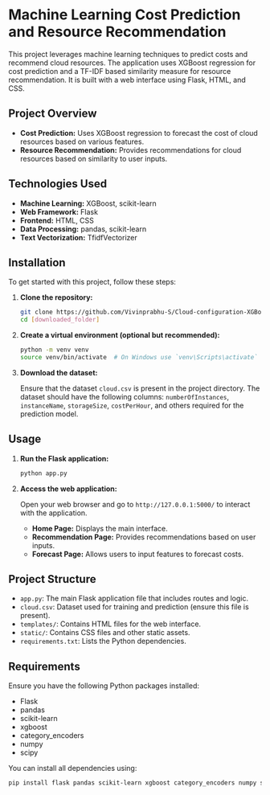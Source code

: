 # Machine Learning Cost Prediction and Resource Recommendation

This project leverages machine learning techniques to predict costs and recommend cloud resources. The application uses XGBoost regression for cost prediction and a TF-IDF based similarity measure for resource recommendation. It is built with a web interface using Flask, HTML, and CSS.

## Project Overview

- **Cost Prediction:** Uses XGBoost regression to forecast the cost of cloud resources based on various features.
- **Resource Recommendation:** Provides recommendations for cloud resources based on similarity to user inputs.

## Technologies Used

- **Machine Learning:** XGBoost, scikit-learn
- **Web Framework:** Flask
- **Frontend:** HTML, CSS
- **Data Processing:** pandas, scikit-learn
- **Text Vectorization:** TfidfVectorizer

## Installation

To get started with this project, follow these steps:

1. **Clone the repository:**

    ```bash
    git clone https://github.com/Vivinprabhu-S/Cloud-configuration-XGBoost.git
    cd [downloaded_folder]
    ```

2. **Create a virtual environment (optional but recommended):**

    ```bash
    python -m venv venv
    source venv/bin/activate  # On Windows use `venv\Scripts\activate`
    ```

3. **Download the dataset:**

   Ensure that the dataset `cloud.csv` is present in the project directory. The dataset should have the following columns: `numberOfInstances`, `instanceName`, `storageSize`, `costPerHour`, and others required for the prediction model.

## Usage

1. **Run the Flask application:**

    ```bash
    python app.py
    ```

2. **Access the web application:**

   Open your web browser and go to `http://127.0.0.1:5000/` to interact with the application.

   - **Home Page:** Displays the main interface.
   - **Recommendation Page:** Provides recommendations based on user inputs.
   - **Forecast Page:** Allows users to input features to forecast costs.

## Project Structure

- `app.py`: The main Flask application file that includes routes and logic.
- `cloud.csv`: Dataset used for training and prediction (ensure this file is present).
- `templates/`: Contains HTML files for the web interface.
- `static/`: Contains CSS files and other static assets.
- `requirements.txt`: Lists the Python dependencies.

## Requirements

Ensure you have the following Python packages installed:

- Flask
- pandas
- scikit-learn
- xgboost
- category_encoders
- numpy
- scipy

You can install all dependencies using:

```bash
pip install flask pandas scikit-learn xgboost category_encoders numpy scipy
